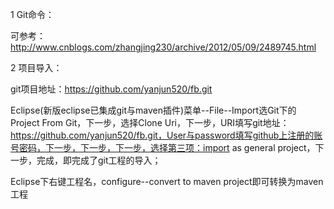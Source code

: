 1 Git命令：

可参考：http://www.cnblogs.com/zhangjing230/archive/2012/05/09/2489745.html

2 项目导入：

git项目地址：https://github.com/yanjun520/fb.git

Eclipse(新版eclipse已集成git与maven插件)菜单--File--Import选Git下的Project From Git，下一步，选择Clone Uri，下一步，URI填写git地址：https://github.com/yanjun520/fb.git，User与password填写github上注册的账号密码，下一步，下一步，下一步，选择第三项：import as general project，下一步，完成，即完成了git工程的导入；

Eclipse下右键工程名，configure--convert to maven project即可转换为maven工程
